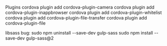 Plugins
cordova plugin add cordova-plugin-camera
cordova plugin add cordova-plugin-inappbrowser
cordova plugin add cordova-plugin-whitelist
cordova plugin add cordova-plugin-file-transfer
cordova plugin add cordova-plugin-file


libsass bug: 
sudo npm uninstall --save-dev gulp-sass
sudo npm install --save-dev gulp-sass@2

